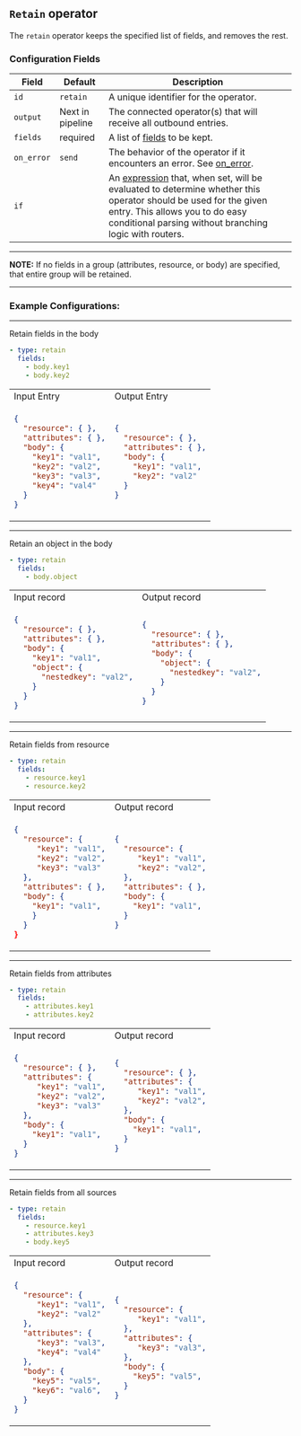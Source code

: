 ## `Retain` operator

The `retain` operator keeps the specified list of fields, and removes the rest.

### Configuration Fields

| Field      | Default          | Description |
| ---        | ---              | ---         |
| `id`       | `retain`         | A unique identifier for the operator. |
| `output`   | Next in pipeline | The connected operator(s) that will receive all outbound entries. |
| `fields`   | required         | A list of [fields](/docs/types/field.md) to be kept. |
| `on_error` | `send`           | The behavior of the operator if it encounters an error. See [on_error](/docs/types/on_error.md). |
| `if`       |                  | An [expression](/docs/types/expression.md) that, when set, will be evaluated to determine whether this operator should be used for the given entry. This allows you to do easy conditional parsing without branching logic with routers. |
<hr>
<b>NOTE:</b> If no fields in a group (attributes, resource, or body) are specified, that entire group will be retained.
<hr>

### Example Configurations:

<hr>
Retain fields in the body

```yaml
- type: retain
  fields:
    - body.key1
    - body.key2
```

<table>
<tr><td> Input Entry </td> <td> Output Entry </td></tr>
<tr>
<td>

```json
{
  "resource": { },
  "attributes": { },
  "body": {
    "key1": "val1",
    "key2": "val2",
    "key3": "val3",
    "key4": "val4"
  }
}
```

</td>
<td>

```json
{
  "resource": { },
  "attributes": { },
  "body": {
    "key1": "val1",
    "key2": "val2"
  }
}
```

</td>
</tr>
</table>

<hr>
Retain an object in the body

```yaml
- type: retain
  fields:
    - body.object
```

<table>
<tr><td> Input record </td> <td> Output record </td></tr>
<tr>
<td>

```json
{
  "resource": { },
  "attributes": { },
  "body": {
    "key1": "val1",
    "object": {
      "nestedkey": "val2",
    }
  }
}
```

</td>
<td>

```json
{
  "resource": { },
  "attributes": { },
  "body": {
    "object": {
      "nestedkey": "val2",
    }
  }
}
```

</td>
</tr>
</table>

<hr>
Retain fields from resource

```yaml
- type: retain
  fields:
    - resource.key1
    - resource.key2
```

<table>
<tr><td> Input record </td> <td> Output record </td></tr>
<tr>
<td>

```json
{
  "resource": {
     "key1": "val1",
     "key2": "val2",
     "key3": "val3"
  },
  "attributes": { },
  "body": {
    "key1": "val1",
    }
  }
}
```

</td>
<td>

```json
{
  "resource": {
     "key1": "val1",
     "key2": "val2",
  },
  "attributes": { },
  "body": {
    "key1": "val1",
  }
}
```

</td>
</tr>
</table>

<hr>
Retain fields from attributes

```yaml
- type: retain
  fields:
    - attributes.key1
    - attributes.key2
```

<table>
<tr><td> Input record </td> <td> Output record </td></tr>
<tr>
<td>

```json
{
  "resource": { },
  "attributes": {
     "key1": "val1",
     "key2": "val2",
     "key3": "val3"
  },
  "body": {
    "key1": "val1",
  }
}
```

</td>
<td>

```json
{
  "resource": { },
  "attributes": {
     "key1": "val1",
     "key2": "val2",
  },
  "body": {
    "key1": "val1",
  }
}
```

</td>
</tr>
</table>

<hr>
Retain fields from all sources

```yaml
- type: retain
  fields:
    - resource.key1
    - attributes.key3
    - body.key5
```

<table>
<tr><td> Input record </td> <td> Output record </td></tr>
<tr>
<td>

```json
{
  "resource": {
     "key1": "val1",
     "key2": "val2"
  },
  "attributes": {
     "key3": "val3",
     "key4": "val4"
  },
  "body": {
    "key5": "val5",
    "key6": "val6",
  }
}
```

</td>
<td>

```json
{
  "resource": {
     "key1": "val1",
  },
  "attributes": {
     "key3": "val3",
  },
  "body": {
    "key5": "val5",
  }
}
```

</td>
</tr>
</table>